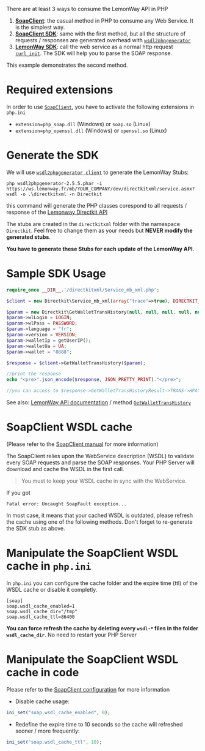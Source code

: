 There are at least 3 ways to consume the LemonWay API in PHP

 1. **[SoapClient]**: the casual method in PHP to consume any Web Service. It is the simplest way.
 2. **[SoapClient SDK]**: same with the first method, but all the structure of requests / responses are generated overhead with [`wsdl2phpgenerator`](http://wsdl2phpgenerator.github.io/wsdl2phpgenerator/)
 3. **[LemonWay SDK]**: call the web service as a normal http request [`curl_init`](http://php.net/manual/en/function.curl-init.php). The SDK will help you to parse the SOAP response.

This example demonstrates the second method.

# Required extensions

In order to use [`SoapClient`], you have to activate the following extensions in `php.ini`

  * `extension=php_soap.dll` (Windows) or `soap.so` (Linux)
  * `extension=php_openssl.dll` (Windows) or `openssl.so` (Linux)

# Generate the SDK

We will use [`wsdl2phpgenerator client`](https://github.com/wsdl2phpgenerator/wsdl2phpgenerator-cli) to generate the LemonWay Stubs:
```
php wsdl2phpgenerator-2.5.5.phar -i https://ws.lemonway.fr/mb/YOUR_COMPANY/dev/directkitxml/service.asmx?wsdl -o .\directkitxml -n Directkit
```
this command will generate the PHP classes corespond to all requests / response of the [Lemonway Directkit API] 

The stubs are created in the `directkitxml` folder with the namespace `Directkit`. Feel free to change them as your needs but **NEVER modify the generated stubs**.

**You have to generate these Stubs for each update of the LemonWay API**.

# Sample SDK Usage

```php
require_once __DIR__.'/directkitxml/Service_mb_xml.php';

$client = new Directkit\Service_mb_xml(array("trace"=>true), DIRECTKIT_WS."?wsdl");

$param = new Directkit\GetWalletTransHistory(null, null, null, null, null, null, null, null, null);
$param->wlLogin = LOGIN;
$param->wlPass = PASSWORD;
$param->language = "fr";
$param->version = VERSION;
$param->walletIp = getUserIP();
$param->walletUa = UA;
$param->wallet = "8888";

$response = $client->GetWalletTransHistory($param);

//print the response
echo "<pre>".json_encode($response, JSON_PRETTY_PRINT)."</pre>";

//you can access to $response->GetWalletTransHistoryResult->TRANS->HPAY
```
See also: [LemonWay API documentation](http://documentation.lemonway.fr/) / method [`GetWalletTransHistory`](http://documentation.lemonway.fr/api-en/directkit/manage-wallets/getwallettranshistory-get-list-of-all-transactions-of-a-wallet)

# SoapClient WSDL cache

(Please refer to the [SoapClient manual](http://php.net/manual/en/class.soapclient.php) for more information)
  
The SoapClient relies upon the WebService description (WSDL) to validate every SOAP requests and parse the SOAP responses. Your PHP Server will download and cache the WSDL in the first call.

> You must to keep your WSDL cache in sync with the WebService.

If you got
```
Fatal error: Uncaught SoapFault exception...
```
In most case, it means that your cached WSDL is outdated, please refresh the cache using one of the following methods.
Don't forget to re-generate the SDK stub as above.

# Manipulate the SoapClient WSDL cache in `php.ini`

In `php.ini` you can configure the cache folder and the expire time (ttl) of the WSDL cache or disable it completly.
```
[soap]
soap.wsdl_cache_enabled=1
soap.wsdl_cache_dir="/tmp"
soap.wsdl_cache_ttl=86400
```

**You can force refresh the cache by deleting every `wsdl-*` files in the folder `wsdl_cache_dir`**. No need to restart your PHP Server

# Manipulate the SoapClient WSDL cache in code

Please refer to the [SoapClient configuration](http://php.net/manual/en/soap.configuration.php) for more information

* Disable cache usage:
```php
ini_set("soap.wsdl_cache_enabled", 0);
```

* Redefine the expire time to 10 seconds so the cache will refreshed sooner / more frequently:
```php
ini_set("soap.wsdl_cache_ttl", 10);
```

[`SoapClient`]: http://php.net/manual/en/class.soapclient.php
[SoapClient]: https://github.com/lemonwaysas/php-client-directkit-xml-soap
[SoapClient SDK]: https://github.com/lemonwaysas/php-client-directkit-xml-soap-sdk
[LemonWay SDK]: https://github.com/lemonwaysas/php-client-directkit-xml
[Lemonway Directkit API]: http://documentation.lemonway.fr/